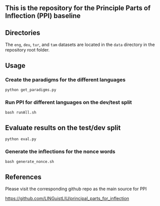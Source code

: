 ## This is the repository for the Principle Parts of Inflection (PPI) baseline


## Directories

The `eng`, `deu`, `tur`, and `tam` datasets are located in the `data` directory in the repository root folder.

## Usage

### Create the paradigms for the different languages

`python get_paradigms.py`

### Run PPI for different languages on the dev/test split

`bash runAll.sh`

## Evaluate results on the test/dev split

`python eval.py`

### Generate the inflections for the nonce words 
`bash generate_nonce.sh`


## References

Please visit the corresponding github repo as the main source for PPI

https://github.com/LINGuistLIU/principal_parts_for_inflection


